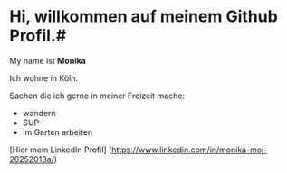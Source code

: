 # Hi, willkommen auf meinem Github Profil.#
My name ist **Monika**

Ich wohne in Köln.

Sachen die ich gerne in meiner Freizeit mache:

- wandern
- SUP
- im Garten arbeiten

[Hier mein LinkedIn Profil] (https://www.linkedin.com/in/monika-moj-26252018a/)

